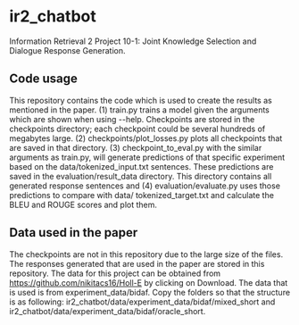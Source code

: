 # ir2_chatbot
Information Retrieval 2 Project 10-1: Joint Knowledge Selection and Dialogue Response Generation.

## Code usage
This repository contains the code which is used to create the results as mentioned in the paper. (1) train.py trains a model given the arguments which are shown when using --help. Checkpoints are stored in the checkpoints directory; each checkpoint could be several hundreds of megabytes large. (2) checkpoints/plot_losses.py plots all checkpoints that are saved in that directory. (3) checkpoint_to_eval.py with the similar arguments as train.py, will generate predictions of that specific experiment based on the data/tokenized_input.txt sentences. These predictions are saved in the evaluation/result_data directory. This directory contains all generated response sentences and 
(4) evaluation/evaluate.py uses those predictions to compare with data/ tokenized_target.txt and calculate the BLEU and ROUGE scores and plot them.

## Data used in the paper
The checkpoints are not in this repository due to the large size of the files. The responses generated that are used in the paper are stored in this repository. The data for this project can be obtained from https://github.com/nikitacs16/Holl-E by clicking on Download. The data that is used is from experiment_data/bidaf. Copy the folders so that the structure is as following: ir2_chatbot/data/experiment_data/bidaf/mixed_short and ir2_chatbot/data/experiment_data/bidaf/oracle_short.
